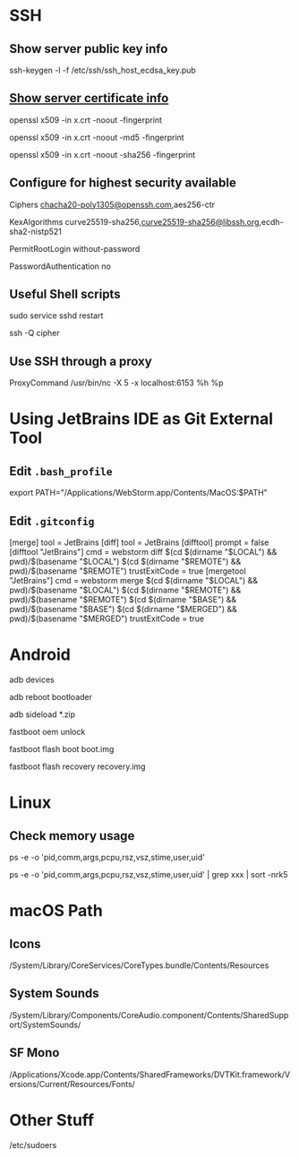 # SSH
## Show server public key info
ssh-keygen -l -f /etc/ssh/ssh\_host\_ecdsa\_key.pub

## [Show server certificate info](https://security.stackexchange.com/a/46255)
openssl x509 -in x.crt -noout -fingerprint

openssl x509 -in x.crt -noout -md5 -fingerprint

openssl x509 -in x.crt -noout -sha256 -fingerprint

## Configure for highest security available
Ciphers chacha20-poly1305@openssh.com,aes256-ctr

KexAlgorithms curve25519-sha256,curve25519-sha256@libssh.org,ecdh-sha2-nistp521

PermitRootLogin without-password

PasswordAuthentication no

## Useful Shell scripts
sudo service sshd restart

ssh -Q cipher

## Use SSH through a proxy
ProxyCommand /usr/bin/nc -X 5 -x localhost:6153 %h %p

# Using JetBrains IDE as Git External Tool
## Edit `.bash_profile`
export PATH="/Applications/WebStorm.app/Contents/MacOS:$PATH"

## Edit `.gitconfig`
  [merge]
    tool = JetBrains
  [diff]
    tool = JetBrains
  [difftool]
    prompt = false
  [difftool "JetBrains"]
    cmd = webstorm diff $(cd $(dirname "$LOCAL") && pwd)/$(basename "$LOCAL") $(cd $(dirname "$REMOTE") && pwd)/$(basename "$REMOTE")
    trustExitCode = true
  [mergetool "JetBrains"]
    cmd = webstorm merge $(cd $(dirname "$LOCAL") && pwd)/$(basename "$LOCAL") $(cd $(dirname "$REMOTE") && pwd)/$(basename "$REMOTE") $(cd $(dirname "$BASE") && pwd)/$(basename "$BASE") $(cd $(dirname "$MERGED") && pwd)/$(basename "$MERGED")
    trustExitCode = true

# Android
  adb devices

  adb reboot bootloader

  adb sideload \*.zip


  fastboot oem unlock

  fastboot flash boot boot.img

  fastboot flash recovery recovery.img

# Linux
## Check memory usage
ps -e -o 'pid,comm,args,pcpu,rsz,vsz,stime,user,uid'

ps -e -o 'pid,comm,args,pcpu,rsz,vsz,stime,user,uid' | grep xxx | sort -nrk5

# macOS Path
## Icons
/System/Library/CoreServices/CoreTypes.bundle/Contents/Resources

## System Sounds
/System/Library/Components/CoreAudio.component/Contents/SharedSupport/SystemSounds/

## SF Mono
/Applications/Xcode.app/Contents/SharedFrameworks/DVTKit.framework/Versions/Current/Resources/Fonts/




# Other Stuff
/etc/sudoers
